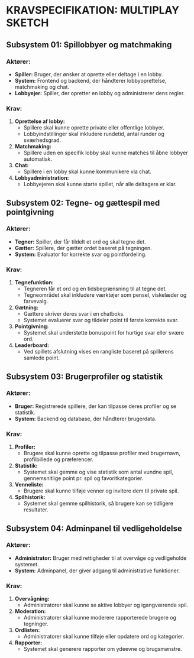 # KRAVSPECIFIKATION: MULTIPLAY SKETCH

## Subsystem 01: Spillobbyer og matchmaking

### Aktører:

- **Spiller:** Bruger, der ønsker at oprette eller deltage i en lobby.
- **System:** Frontend og backend, der håndterer lobbyoprettelse, matchmaking og chat.
- **Lobbyejer:** Spiller, der opretter en lobby og administrerer dens regler.

### Krav:

1. **Oprettelse af lobby:**
   - Spillere skal kunne oprette private eller offentlige lobbyer.
   - Lobbyindstillinger skal inkludere rundetid, antal runder og sværhedsgrad.
2. **Matchmaking:**
   - Spillere uden en specifik lobby skal kunne matches til åbne lobbyer automatisk.
3. **Chat:**
   - Spillere i en lobby skal kunne kommunikere via chat.
4. **Lobbyadministration:**
   - Lobbyejeren skal kunne starte spillet, når alle deltagere er klar.

## Subsystem 02: Tegne- og gættespil med pointgivning

### Aktører:

- **Tegner:** Spiller, der får tildelt et ord og skal tegne det.
- **Gætter:** Spillere, der gætter ordet baseret på tegningen.
- **System:** Evaluator for korrekte svar og pointfordeling.

### Krav:

1. **Tegnefunktion:**
   - Tegneren får et ord og en tidsbegrænsning til at tegne det.
   - Tegneområdet skal inkludere værktøjer som pensel, viskelæder og farvevalg.
2. **Gætning:**
   - Gættere skriver deres svar i en chatboks.
   - Systemet evaluerer svar og tildeler point til første korrekte svar.
3. **Pointgivning:**
   - Systemet skal understøtte bonuspoint for hurtige svar eller svære ord.
4. **Leaderboard:**
   - Ved spillets afslutning vises en rangliste baseret på spillerens samlede point.

## Subsystem 03: Brugerprofiler og statistik

### Aktører:

- **Bruger:** Registrerede spillere, der kan tilpasse deres profiler og se statistik.
- **System:** Backend og database, der håndterer brugerdata.

### Krav:

1. **Profiler:**
   - Brugere skal kunne oprette og tilpasse profiler med brugernavn, profilbillede og præferencer.
2. **Statistik:**
   - Systemet skal gemme og vise statistik som antal vundne spil, gennemsnitlige point pr. spil og favoritkategorier.
3. **Venneliste:**
   - Brugere skal kunne tilføje venner og invitere dem til private spil.
4. **Spilhistorik:**
   - Systemet skal gemme spilhistorik, så brugere kan se tidligere resultater.

## Subsystem 04: Adminpanel til vedligeholdelse

### Aktører:

- **Administrator:** Bruger med rettigheder til at overvåge og vedligeholde systemet.
- **System:** Adminpanel, der giver adgang til administrative funktioner.

### Krav:

1. **Overvågning:**
   - Administratorer skal kunne se aktive lobbyer og igangværende spil.
2. **Moderation:**
   - Administratorer skal kunne moderere rapporterede brugere og tegninger.
3. **Ordlisten:**
   - Administratorer skal kunne tilføje eller opdatere ord og kategorier.
4. **Rapporter:**
   - Systemet skal generere rapporter om ydeevne og brugsmønstre.
